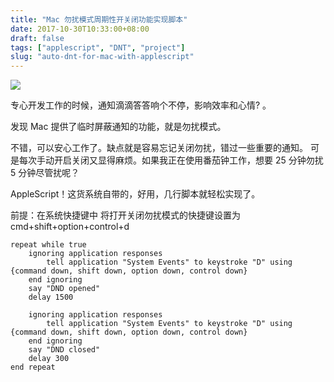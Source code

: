```yaml
---
title: "Mac 勿扰模式周期性开关闭功能实现脚本"
date: 2017-10-30T10:33:00+08:00
draft: false
tags: ["applescript", "DNT", "project"]
slug: "auto-dnt-for-mac-with-applescript"
---
```


![](https://image-static.segmentfault.com/992/660/992660630-59f6de4fba1ae)

专心开发工作的时候，通知滴滴答答响个不停，影响效率和心情? 。

发现 Mac 提供了临时屏蔽通知的功能，就是勿扰模式。

不错，可以安心工作了。缺点就是容易忘记关闭勿扰，错过一些重要的通知。
可是每次手动开启关闭又显得麻烦。如果我正在使用番茄钟工作，想要 25 分钟勿扰 5 分钟尽管扰呢？

AppleScript！这货系统自带的，好用，几行脚本就轻松实现了。

前提：在系统快捷键中 将打开关闭勿扰模式的快捷键设置为 cmd+shift+option+control+d

```applescript
repeat while true
	ignoring application responses
		tell application "System Events" to keystroke "D" using {command down, shift down, option down, control down}
	end ignoring
	say "DND opened"
	delay 1500

	ignoring application responses
		tell application "System Events" to keystroke "D" using {command down, shift down, option down, control down}
	end ignoring
	say "DND closed"
	delay 300
end repeat
```
